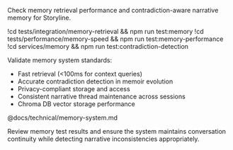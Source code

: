 Check memory retrieval performance and contradiction-aware narrative memory for Storyline.

!cd tests/integration/memory-retrieval && npm run test:memory
!cd tests/performance/memory-speed && npm run test:memory-performance
!cd services/memory && npm run test:contradiction-detection

Validate memory system standards:
- Fast retrieval (<100ms for context queries)
- Accurate contradiction detection in memoir evolution
- Privacy-compliant storage and access
- Consistent narrative thread maintenance across sessions
- Chroma DB vector storage performance

@docs/technical/memory-system.md

Review memory test results and ensure the system maintains conversation continuity while detecting narrative inconsistencies appropriately.
